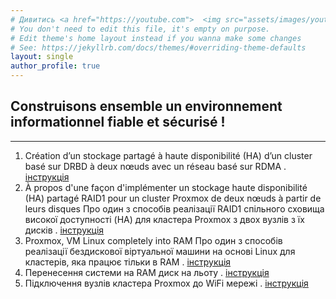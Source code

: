 ```yaml
---
# Дивитись <a href="https://youtube.com">  <img src="assets/images/youtube.jpg" width="40" height="25" width="60" target="_blank" alt="Дивитись"></a>  
# You don't need to edit this file, it's empty on purpose.
# Edit theme's home layout instead if you wanna make some changes
# See: https://jekyllrb.com/docs/themes/#overriding-theme-defaults
layout: single
author_profile: true
---
```

## Construisons ensemble un environnement informationnel fiable et sécurisé !
---
1. Création d’un stockage partagé à haute disponibilité (HA) d’un cluster basé sur DRBD à deux nœuds avec un réseau basé sur RDMA . [інструкція](https://vidomenko-it.github.io/blog/post-1/) 
2. À propos d'une façon d'implémenter un stockage haute disponibilité (HA) partagé RAID1 pour un cluster Proxmox de deux nœuds à partir de leurs disques Про один з способів реалізації RAID1 спільного сховища високої доступності (HA) для кластера Proxmox з двох вузлів з їх дисків . [інструкція](https://vidomenko-it.github.io/blog/post-2/)
3. Proxmox, VM Linux completely into RAM Про один з способів реалізації бездискової віртуальної машини на основі Linux для кластерів, яка працює тільки в RAM . [інструкція](https://vidomenko-it.github.io/blog/post-3/)
4. Перенесення системи на RAM диск на льоту . [інструкція](https://vidomenko-it.github.io/blog/post-4/)
5. Підключення вузлів кластера Proxmox до WiFi мережі . [інструкція](https://vidomenko-it.github.io/blog/post-5/)
